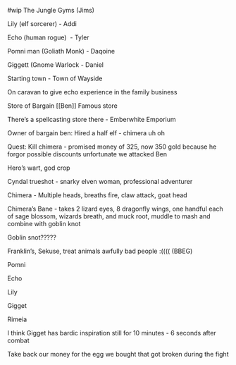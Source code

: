 #wip
The Jungle Gyms (Jims)

Lily (elf sorcerer) - Addi

Echo (human rogue)  - Tyler

Pomni man (Goliath Monk) - Daqoine

Giggett (Gnome Warlock - Daniel

Starting town - Town of Wayside

On caravan to give echo experience in the family business

Store of Bargain [[Ben]] Famous store

There’s a spellcasting store there - Emberwhite Emporium

  

Owner of bargain ben: Hired a half elf - chimera uh oh

Quest: Kill chimera - promised money of 325, now 350 gold because he forgor possible discounts unfortunate we attacked Ben 

Hero’s wart, god crop 

  

Cyndal trueshot - snarky elven woman, professional adventurer 

  

Chimera - Multiple heads, breaths fire, claw attack, goat head

  

Chimera’s Bane - takes 2 lizard eyes, 8 dragonfly wings, one handful each of sage blossom, wizards breath, and muck root, muddle to mash and combine with goblin knot

Goblin snot?????

  

Franklin’s, Sekuse, treat animals awfully bad people :(((( (BBEG)

  

Pomni

Echo

Lily

Gigget

Rimeia

  

I think Gigget has bardic inspiration still for 10 minutes - 6 seconds after combat

  

Take back our money for the egg we bought that got broken during the fight
